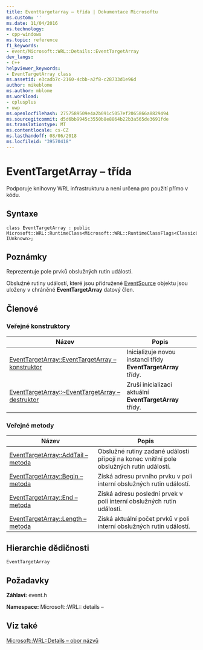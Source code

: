 ```yaml
---
title: Eventtargetarray – třída | Dokumentace Microsoftu
ms.custom: ''
ms.date: 11/04/2016
ms.technology:
- cpp-windows
ms.topic: reference
f1_keywords:
- event/Microsoft::WRL::Details::EventTargetArray
dev_langs:
- C++
helpviewer_keywords:
- EventTargetArray class
ms.assetid: e3cadb7c-2160-4cbb-a2f8-c28733d1e96d
author: mikeblome
ms.author: mblome
ms.workload:
- cplusplus
- uwp
ms.openlocfilehash: 2757589509e4a2b091c5057ef2065866a8829494
ms.sourcegitcommit: d5d6bb9945c3550b8e8864b22b3a565de3691fde
ms.translationtype: MT
ms.contentlocale: cs-CZ
ms.lasthandoff: 08/06/2018
ms.locfileid: "39570418"
---
```

# <a name="eventtargetarray-class"></a>EventTargetArray – třída
Podporuje knihovny WRL infrastrukturu a není určena pro použití přímo v kódu.  
  
## <a name="syntax"></a>Syntaxe  
  
```  
class EventTargetArray : public Microsoft::WRL::RuntimeClass<Microsoft::WRL::RuntimeClassFlags<ClassicCom>, IUnknown>;  
```  
  
## <a name="remarks"></a>Poznámky  
 Reprezentuje pole prvků obslužných rutin událostí.  
  
 Obslužné rutiny událostí, které jsou přidružené [EventSource](../windows/eventsource-class.md) objektu jsou uloženy v chráněné **EventTargetArray** datový člen.  
  
## <a name="members"></a>Členové  
  
### <a name="public-constructors"></a>Veřejné konstruktory  
  
|Název|Popis|  
|----------|-----------------|  
|[EventTargetArray::EventTargetArray – konstruktor](../windows/eventtargetarray-eventtargetarray-constructor.md)|Inicializuje novou instanci třídy **EventTargetArray** třídy.|  
|[EventTargetArray::~EventTargetArray – destruktor](../windows/eventtargetarray-tilde-eventtargetarray-destructor.md)|Zruší inicializaci aktuální **EventTargetArray** třídy.|  
  
### <a name="public-methods"></a>Veřejné metody  
  
|Název|Popis|  
|----------|-----------------|  
|[EventTargetArray::AddTail – metoda](../windows/eventtargetarray-addtail-method.md)|Obslužné rutiny zadané události připojí na konec vnitřní pole obslužných rutin událostí.|  
|[EventTargetArray::Begin – metoda](../windows/eventtargetarray-begin-method.md)|Získá adresu prvního prvku v poli interní obslužných rutin událostí.|  
|[EventTargetArray::End – metoda](../windows/eventtargetarray-end-method.md)|Získá adresu poslední prvek v poli interní obslužných rutin událostí.|  
|[EventTargetArray::Length – metoda](../windows/eventtargetarray-length-method.md)|Získá aktuální počet prvků v poli interní obslužných rutin událostí.|  
  
## <a name="inheritance-hierarchy"></a>Hierarchie dědičnosti  
 `EventTargetArray`  
  
## <a name="requirements"></a>Požadavky  
 **Záhlaví:** event.h  
  
 **Namespace:** Microsoft::WRL:: details –  
  
## <a name="see-also"></a>Viz také  
 [Microsoft::WRL::Details – obor názvů](../windows/microsoft-wrl-details-namespace.md)